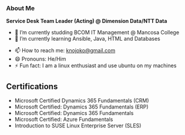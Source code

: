 ### About Me

**Service Desk Team Leader (Acting) @ Dimension Data/NTT Data**


- 🔭 I’m currently studding BCOM IT Management @ Mancosa College
- 🌱 I’m currently learning Ansible, Java, HTML and Databases
<!-- - 👯 I’m looking to collaborate on ...
- 🤔 I’m looking for help with ...
/- 💬 Ask me about ... -->
- 📫 How to reach me: knojoko@gmail.com 
- 😄 Pronouns: He/Him
- ⚡ Fun fact: I am a linux enthusiast and use ubuntu on my machines

## Certifications

- Microsoft Certified Dynamics 365 Fundamentals (CRM)
- Microsoft Certified: Dynamics 365 Fundamentals (ERP)
- Microsoft Certified: Dynamics 365 Fundamentals
- Microsoft Certified: Azure Fundamentals
- Introduction to SUSE Linux Enterprise Server (SLES)
